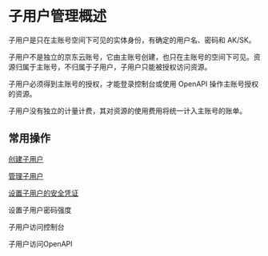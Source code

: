 # 子用户管理概述

子用户是只在主账号空间下可见的实体身份，有确定的用户名、密码和 AK/SK。

子用户不是独立的京东云账号，它由主账号创建，也只在主账号的空间下可见。资源归属于主账号，不归属于子用户，子用户只能被授权访问资源。

子用户必须得到主账号的授权，才能登录控制台或使用 OpenAPI 操作主账号授权的资源。

子用户没有独立的计量计费，其对资源的使用费用将统一计入主账号的账单。

## 常用操作

[创建子用户](../../../../../documentation/Management/IAM/Operation-manual/User-management/Create-subuser.md)

[管理子用户](../../../../../documentation/Management/IAM/Operation-manual/User-management/Manage-user.md)

[设置子用户的安全凭证](../../../../../documentation/Management/IAM/Operation-manual/User-management/setting-user-credentials.md)

设置子用户密码强度

子用户访问控制台

子用户访问OpenAPI
